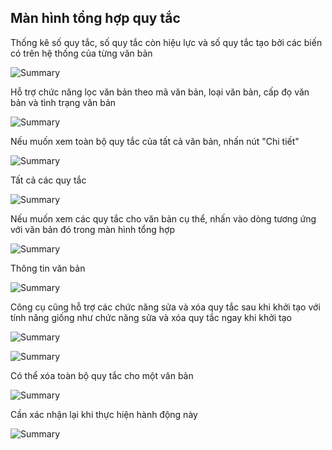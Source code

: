 ## Màn hình tổng hợp quy tắc
Thống kê số quy tắc, số quy tắc còn hiệu lực và số quy tắc tạo bởi các biến có trên hệ thống của từng văn bản

![Summary](/_static/image/screen/summary-rule/pic1.png)

Hỗ trợ chức năng lọc văn bản theo mã văn bản, loại văn bản, cấp đọ văn bản và tình trạng văn bản

![Summary](/_static/image/screen/summary-rule/pic1%20-%20Copy.png)

Nếu muốn xem toàn bộ quy tắc của tất cả văn bản, nhấn nút "Chi tiết"

![Summary](/_static/image/screen/summary-rule/pic1%20-%20Copy%20(2).png)

Tất cả các quy tắc

![Summary](/_static/image/screen/summary-rule/pic2.png)

Nếu muốn xem các quy tắc cho văn bản cụ thể, nhấn vào dòng tương ứng với văn bản đó trong màn hình tổng hợp

![Summary](/_static/image/screen/summary-rule/pic3.png)

Thông tin văn bản 

![Summary](/_static/image/screen/summary-rule/pic3%20-%20Copy.png)

Công cụ cũng hỗ trợ các chức năng sửa và xóa quy tắc sau khi khởi tạo với tính năng giống như chức năng sửa và xóa quy tắc ngay khi khởi tạo

![Summary](/_static/image/screen/summary-rule/pic3%20-%20Copy%20(2).png)

![Summary](/_static/image/screen/summary-rule/pic5.png)

Có thể xóa toàn bộ quy tắc cho một văn bản 

![Summary](/_static/image/screen/summary-rule/pic3%20-%20Copy%20(4).png)

Cần xác nhận lại khi thực hiện hành động này

![Summary](/_static/image/screen/summary-rule/pic4.png)
